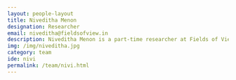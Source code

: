```yaml
---
layout: people-layout
title: Niveditha Menon
designation: Researcher
email: niveditha@fieldsofview.in
description: Niveditha Menon is a part-time researcher at Fields of View. She received her doctorate from Penn State University in Sociology and Demography with a minor in Women's Studies. Her broad areas of interest are gender, poverty, violence, community development, and research methodology. In particular, she has worked in the areas of local participatory development, rural poverty, and urban homelessness.
img: /img/niveditha.jpg
category: team
ide: nivi
permalink: /team/nivi.html
---
```

